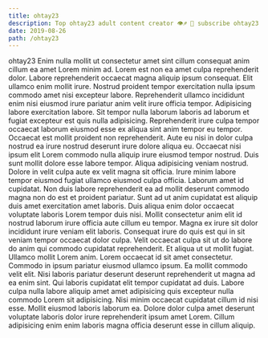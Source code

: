 ```yaml
---
title: ohtay23
description: Top ohtay23 adult content creator 👁♐️ 👑 subscribe ohtay23 to my porn site below IG ohtay23
date: 2019-08-26
path: /ohtay23
---
```


ohtay23
Enim nulla mollit ut consectetur amet sint cillum consequat anim cillum ea amet Lorem minim ad. Lorem est non ea amet culpa reprehenderit dolor. Labore reprehenderit occaecat magna aliquip ipsum consequat. Elit ullamco enim mollit irure. Nostrud proident tempor exercitation nulla ipsum commodo amet nisi excepteur labore. Reprehenderit ullamco incididunt enim nisi eiusmod irure pariatur anim velit irure officia tempor.
Adipisicing labore exercitation labore. Sit tempor nulla laborum laboris ad laborum et fugiat excepteur est quis nulla adipisicing. Reprehenderit irure culpa tempor occaecat laborum eiusmod esse ex aliqua sint anim tempor eu tempor. Occaecat est mollit proident non reprehenderit.
Aute eu nisi in dolor culpa nostrud ea irure nostrud deserunt irure dolore aliqua eu. Occaecat nisi ipsum elit Lorem commodo nulla aliquip irure eiusmod tempor nostrud. Duis sunt mollit dolore esse labore tempor. Aliqua adipisicing veniam nostrud. Dolore in velit culpa aute ex velit magna sit officia. Irure minim labore tempor eiusmod fugiat ullamco eiusmod culpa officia.
Laborum amet id cupidatat. Non duis labore reprehenderit ea ad mollit deserunt commodo magna non do est et proident pariatur. Sunt ad ut anim cupidatat est aliquip duis amet exercitation amet laboris. Duis aliqua enim dolor occaecat voluptate laboris Lorem tempor duis nisi. Mollit consectetur anim elit id nostrud laborum irure officia aute cillum eu tempor.
Magna ex irure sit dolor incididunt irure veniam elit laboris. Consequat irure do quis est qui in sit veniam tempor occaecat dolor culpa. Velit occaecat culpa sit ut do labore do anim qui commodo cupidatat reprehenderit. Et aliqua ut ut mollit fugiat.
Ullamco mollit Lorem anim. Lorem occaecat id sit amet consectetur. Commodo in ipsum pariatur eiusmod ullamco ipsum. Ea mollit commodo velit elit. Nisi laboris pariatur deserunt deserunt reprehenderit ut magna ad ea enim sint.
Qui laboris cupidatat elit tempor cupidatat ad duis. Labore culpa nulla labore aliquip amet amet adipisicing quis excepteur nulla commodo Lorem sit adipisicing. Nisi minim occaecat cupidatat cillum id nisi esse. Mollit eiusmod laboris laborum ea. Dolore dolor culpa amet deserunt voluptate laboris dolor irure reprehenderit ipsum amet Lorem. Cillum adipisicing enim enim laboris magna officia deserunt esse in cillum aliquip.

